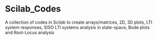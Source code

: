 # Scilab_Codes
A collection of codes in Scilab to create arrays/matrices, 2D, 3D plots, LTI system responses, SISO LTI systems analysis in state-space, Bode plots and Root-Locus analysis
